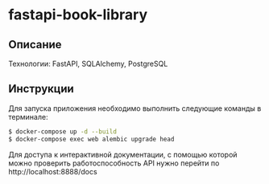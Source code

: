 # fastapi-book-library

## Описание
Технологии: FastAPI, SQLAlchemy, PostgreSQL

## Инструкции

Для запуска приложения необходимо выполнить следующие команды в терминале:
```sh
$ docker-compose up -d --build
$ docker-compose exec web alembic upgrade head
```

Для доступа к интерактивной документации, с помощью которой можно проверить работоспособность API нужно перейти по http://localhost:8888/docs
